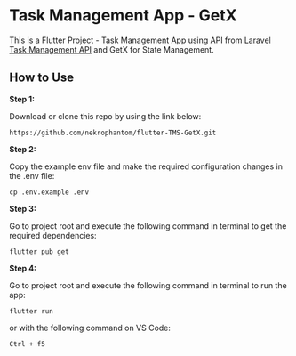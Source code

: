 # Task Management App - GetX

This is a Flutter Project - Task Management App using API  from [Laravel Task Management API](https://github.com/nekrophantom/laravel-task-app-api) and GetX for State Management.

## How to Use 

**Step 1:**

Download or clone this repo by using the link below:

```
https://github.com/nekrophantom/flutter-TMS-GetX.git
```

**Step 2:**

Copy the example env file and make the required configuration changes in the .env file: 

```
cp .env.example .env
```

**Step 3:**

Go to project root and execute the following command in terminal to get the required dependencies: 

```
flutter pub get 
```

**Step 4:**

Go to project root and execute the following command in terminal to run the app: 

```
flutter run
```

or with the following command on VS Code:

```
Ctrl + f5
```